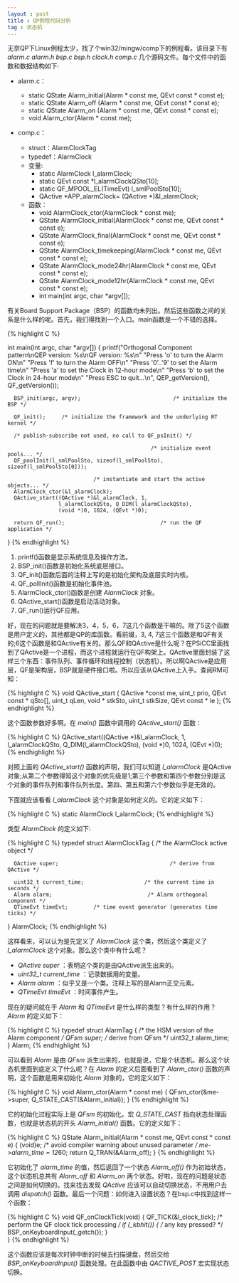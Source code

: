 ```yaml
---
layout : post
title : QP例程代码分析
tag : 状态机
---
```


无奈QP下Linux例程太少，找了个win32/mingw/comp下的例程看。该目录下有 *alarm.c alarm.h  bsp.c  bsp.h  clock.h  comp.c* 几个源码文件。每个文件中的函数和数据结构如下:

* alarm.c：
  
  * static QState Alarm_initial(Alarm * const me, QEvt const * const e);                                       
  * static QState Alarm_off    (Alarm * const me, QEvt const * const e);                                       
  * static QState Alarm_on     (Alarm * const me, QEvt const * const e); 
  * void Alarm_ctor(Alarm * const me);

* comp.c：

  * struct：AlarmClockTag
  * typedef：AlarmClock
  * 变量:
	* static AlarmClock l_alarmClock;
	* static QEvt const *l_alarmClockQSto[10];
	* static QF_MPOOL_EL(TimeEvt) l_smlPoolSto[10];
	* QActive *APP_alarmClock= (QActive *)&l_alarmClock;
  * 函数：
	* void AlarmClock_ctor(AlarmClock * const me);
	* QState AlarmClock_initial(AlarmClock * const me, QEvt const * const e);
	* QState AlarmClock_final(AlarmClock * const me, QEvt const * const e);
	* QState AlarmClock_timekeeping(AlarmClock * const me, QEvt const * const e);
	* QState AlarmClock_mode24hr(AlarmClock * const me, QEvt const * const e);
	* QState AlarmClock_mode12hr(AlarmClock * const me, QEvt const * const e);
	* int main(int argc, char *argv[]);

有关Board Support Package（BSP）的函数均未列出。然后这些函数之间的关系是什么样的呢。首先，我们得找到一个入口。main函数是一个不错的选择。

{% highlight C %} 
 
int main(int argc, char *argv[]) 
{
      printf("Orthogonal Component pattern\nQEP version: %s\nQF  version: %s\n"
             "Press 'o' to turn the Alarm ON\n"
             "Press 'f' to turn the Alarm OFF\n"
             "Press '0'..'9' to set the Alarm time\n"
             "Press 'a' to set the Clock in 12-hour mode\n"
             "Press 'b' to set the Clock in 24-hour mode\n"
             "Press ESC to quit...\n",
             QEP_getVersion(), QF_getVersion());
  
      BSP_init(argc, argv);                             /* initialize the BSP */
  
      QF_init();     /* initialize the framework and the underlying RT kernel */
  
      /* publish-subscribe not used, no call to QF_psInit() */
  
                                                 /* initialize event pools... */
      QF_poolInit(l_smlPoolSto, sizeof(l_smlPoolSto), sizeof(l_smlPoolSto[0]));
  
                               /* instantiate and start the active objects... */
      AlarmClock_ctor(&l_alarmClock);
      QActive_start((QActive *)&l_alarmClock, 1,
                    l_alarmClockQSto, Q_DIM(l_alarmClockQSto),
                    (void *)0, 1024, (QEvt *)0);
  
      return QF_run();                              /* run the QF application */
}
{% endhighlight %} 

1. printf()函数是显示系统信息及操作方法。
2. BSP_init()函数是初始化系统底层接口。
3. QF_init()函数后面的注释上写的是初始化架构及底层实时内核。
4. QF_pollInit()函数是初始化事件池。
5. AlarmClock_ctor()函数是创建 *AlarmClock* 对象。
6. QActive_start()函数是启动活动对象。
7. QF_run()运行QF应用。

好，现在的问题就是要解决3，4，5，6，7这几个函数是干嘛的。除了5这个函数是用户定义的，其他都是QP的库函数。看前缀，3, 4, 7这三个函数是和QF有关的;6这个函数是和QActive有关的。那么QF和QActive是什么呢？在PSiCC里面找到了QActive是一个进程，而这个进程就运行在QF构架上。QActive里面封装了这样三个东西：事件队列、事件循环和线程控制（状态机）。所以啊QActive是应用层，QF是架构层，BSP就是硬件接口啦。所以应该从QActive上入手。查阅RM可知：

{% highlight C %} 
void QActive_start   ( 	QActive *const  me,
		uint_t  	prio,
		QEvt const *  	qSto[],
		uint_t  	qLen,
		void *  	stkSto,
		uint_t  	stkSize,
		QEvt const *  	ie 
	);
{% endhighlight %} 


这个函数参数好多啊。在 *main()* 函数中调用的 *QActive_start()* 函数：

{% highlight C %} 
QActive_start((QActive *)&l_alarmClock, 1,
                    l_alarmClockQSto, Q_DIM(l_alarmClockQSto),
                    (void *)0, 1024, (QEvt *)0);
{% endhighlight %} 

对照上面的 *QActive_start()* 函数的声明，我们可以知道 *l_alarmClock* 是QActive对象;从第二个参数得知这个对象的优先级是1;第三个参数和第四个参数分别是这个对象的事件队列和事件队列长度。第四、第五和第六个参数似乎是无效的。

下面就应该看看 *l_alarmClock* 这个对象是如何定义的。它的定义如下：

{% highlight C %} 
static AlarmClock l_alarmClock;
{% endhighlight %} 

类型 *AlarmClock* 的定义如下:

{% highlight C %} 
  typedef struct AlarmClockTag {              /* the AlarmClock active object */
  
      QActive super;                                   /* derive from QActive */
  
      uint32_t current_time;                   /* the current time in seconds */
      Alarm alarm;                              /* Alarm orthogonal component */
      QTimeEvt timeEvt;        /* time event generator (generates time ticks) */
  } AlarmClock;
{% endhighlight %} 


这样看来，可以认为是先定义了 *AlarmClock* 这个类，然后这个类定义了 *l_alarmClock* 这个对象。那么这个类中有什么呢？

* *QActive super* ：表明这个类的是由QActive派生出来的。
* *uint32_t current_time* ：记录数据用的变量。
* *Alarm alarm* ：似乎又是一个类。注释上写的是Alarm正交元素。
* *QTimeEvt timeEvt* ：时间事件产生。

现在的疑问就在于 *Alarm* 和 *QTimeEvt* 是什么样的类型？有什么样的作用？ *Alarm* 的定义如下：

{% highlight C %} 
typedef struct AlarmTag {         /* the HSM version of the Alarm component */
    QFsm super;                                         /* derive from QFsm */
    uint32_t alarm_time;
} Alarm;
{% endhighlight %} 


可以看到 *Alarm* 是由 *QFsm* 派生出来的，也就是说，它是个状态机。那么这个状态机里面到底定义了什么呢？在 *Alarm* 的定义后面看到了 *Alarm_ctor()* 函数的声明，这个函数是用来初始化 *Alarm* 对象的，它的定义如下：

{% highlight C %} 
void Alarm_ctor(Alarm * const me) {
    QFsm_ctor(&me->super, Q_STATE_CAST(&Alarm_initial));
}
{% endhighlight %} 


它的初始化过程实际上是 *QFsm* 的初始化。宏 *Q_STATE_CAST* 指向状态处理函数，也就是状态机的开头 *Alarm_initial()* 函数。它的定义如下：

{% highlight C %} 
QState Alarm_initial(Alarm * const me, QEvt const * const e) {
    (void)e;               /* avoid compiler warning about unused parameter */
    me->alarm_time = 12*60;
    return Q_TRAN(&Alarm_off);
}
{% endhighlight %} 


它初始化了 *alarm_time* 的值，然后返回了一个状态 *Alarm_off()* 作为初始状态，这个状态机总共有 *Alarm_off* 和 *Alarm_on* 两个状态。好啦，现在的问题是状态之间是如何切换的。找来找去发现 *QActive* 应该可以自动切换状态，不用用户去调用 *dispatch()* 函数。最后一个问题：如何进入设置状态？在bsp.c中找到这样一个函数：

{% highlight C %} 
void QF_onClockTick(void) {
      QF_TICK(&l_clock_tick);         /* perform the QF clock tick processing */
      if (_kbhit()) {                                     /* any key pressed? */
          BSP_onKeyboardInput(_getch());
      }   
  }
{% endhighlight %} 


这个函数应该是每次时钟中断的时候去扫描键盘，然后交给 *BSP_onKeyboardInput()* 函数处理。在此函数中由 *QACTIVE_POST* 宏实现状态切换。
